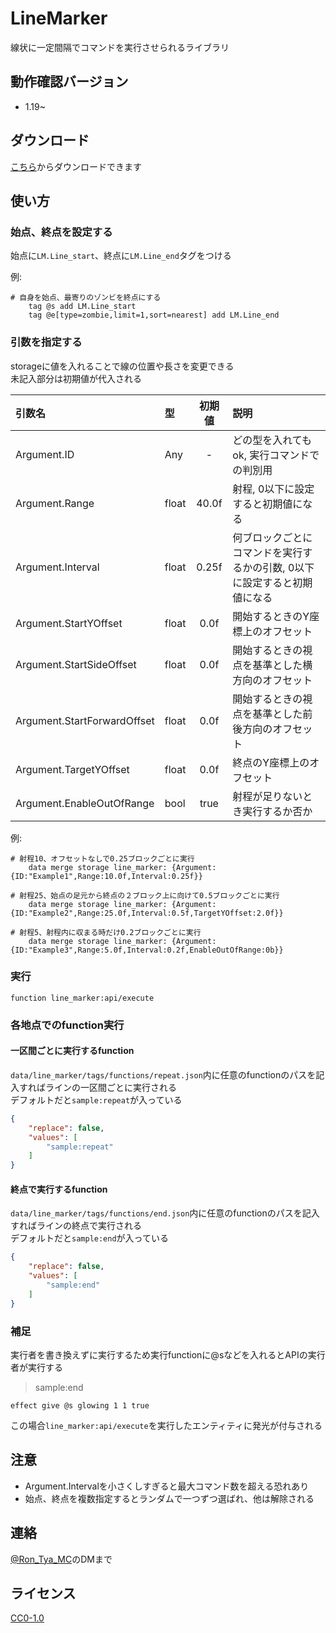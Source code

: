 
# LineMarker

線状に一定間隔でコマンドを実行させられるライブラリ

</div>

## 動作確認バージョン

- 1.19~

## ダウンロード

[こちら](https://github.com/Ron-Tya-MC/LineMarker/releases)からダウンロードできます

## 使い方

### 始点、終点を設定する

始点に`LM.Line_start`、終点に`LM.Line_end`タグをつける

例:

```mcfunction
# 自身を始点、最寄りのゾンビを終点にする
    tag @s add LM.Line_start
    tag @e[type=zombie,limit=1,sort=nearest] add LM.Line_end
```

### 引数を指定する

storageに値を入れることで線の位置や長さを変更できる  
未記入部分は初期値が代入される

| 引数名 | 型 | 初期値 | 説明 |
|:---|:---|:---:|:---|
| Argument.ID | Any | - | どの型を入れてもok, 実行コマンドでの判別用 |
| Argument.Range | float | 40.0f | 射程, 0以下に設定すると初期値になる |
| Argument.Interval | float | 0.25f | 何ブロックごとにコマンドを実行するかの引数, 0以下に設定すると初期値になる |
| Argument.StartYOffset | float | 0.0f | 開始するときのY座標上のオフセット |
| Argument.StartSideOffset | float | 0.0f | 開始するときの視点を基準とした横方向のオフセット |
| Argument.StartForwardOffset | float | 0.0f | 開始するときの視点を基準とした前後方向のオフセット |
| Argument.TargetYOffset | float | 0.0f | 終点のY座標上のオフセット |
| Argument.EnableOutOfRange | bool | true | 射程が足りないとき実行するか否か |

例:

```mcfunction
# 射程10、オフセットなしで0.25ブロックごとに実行
    data merge storage line_marker: {Argument:{ID:"Example1",Range:10.0f,Interval:0.25f}}

# 射程25、始点の足元から終点の２ブロック上に向けて0.5ブロックごとに実行
    data merge storage line_marker: {Argument:{ID:"Example2",Range:25.0f,Interval:0.5f,TargetYOffset:2.0f}}

# 射程5、射程内に収まる時だけ0.2ブロックごとに実行
    data merge storage line_marker: {Argument:{ID:"Example3",Range:5.0f,Interval:0.2f,EnableOutOfRange:0b}}
```

### 実行

```mcfunction
function line_marker:api/execute
```

### 各地点でのfunction実行

#### 一区間ごとに実行するfunction

`data/line_marker/tags/functions/repeat.json`内に任意のfunctionのパスを記入すればラインの一区間ごとに実行される  
デフォルトだと`sample:repeat`が入っている

```json
{
    "replace": false,
    "values": [
        "sample:repeat"
    ]
}
```

#### 終点で実行するfunction

`data/line_marker/tags/functions/end.json`内に任意のfunctionのパスを記入すればラインの終点で実行される  
デフォルトだと`sample:end`が入っている

```json
{
    "replace": false,
    "values": [
        "sample:end"
    ]
}
```

### 補足

実行者を書き換えずに実行するため実行functionに@sなどを入れるとAPIの実行者が実行する  
>sample:end

```mcfunction
effect give @s glowing 1 1 true
```

この場合`line_marker:api/execute`を実行したエンティティに発光が付与される

## 注意

- Argument.Intervalを小さくしすぎると最大コマンド数を超える恐れあり  
- 始点、終点を複数指定するとランダムで一つずつ選ばれ、他は解除される

## 連絡

[@Ron_Tya_MC](https://twitter.com/Ron_Tya_MC)のDMまで

## ライセンス

[CC0-1.0](LICENSE)
